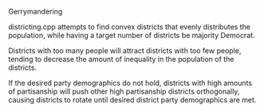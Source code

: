 Gerrymandering

districting.cpp attempts to find convex districts that evenly distributes the
population, while having a target number of districts be majority Democrat.

Districts with too many people will attract districts with too few people,
tending to decrease the amount of inequality in the population of the districts.

If the desired party demographics do not hold, districts with high amounts of
partisanship will push other high partisanship districts orthogonally, causing
districts to rotate until desired district party demographics are met.